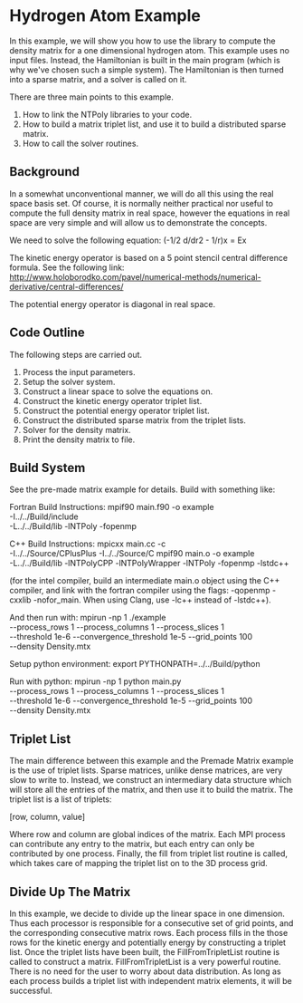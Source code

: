 # Hydrogen Atom Example

In this example, we will show you how to use the library to compute the
density matrix for a one dimensional hydrogen atom. This example uses no input
files. Instead, the Hamiltonian is built in the main program (which is why we've
chosen such a simple system). The Hamiltonian is then turned into a sparse
matrix, and a solver is called on it.

There are three main points to this example.
1. How to link the NTPoly libraries to your code.
2. How to build a matrix triplet list, and use it to build a distributed sparse
   matrix.
3. How to call the solver routines.

## Background

In a somewhat unconventional manner, we will do all this using the real space
basis set. Of course, it is normally neither practical nor useful to compute
the full density matrix in real space, however the equations in real space are
very simple and will allow us to demonstrate the concepts.

We need to solve the following equation:
(-1/2 d/dr2 - 1/r)x = Ex

The kinetic energy operator is based on a 5 point stencil central difference
formula. See the following link:
http://www.holoborodko.com/pavel/numerical-methods/numerical-derivative/central-differences/

The potential energy operator is diagonal in real space.

## Code Outline

The following steps are carried out.
1. Process the input parameters.
2. Setup the solver system.
3. Construct a linear space to solve the equations on.
4. Construct the kinetic energy operator triplet list.
5. Construct the potential energy operator triplet list.
6. Construct the distributed sparse matrix from the triplet lists.
7. Solver for the density matrix.
8. Print the density matrix to file.

## Build System

See the pre-made matrix example for details. Build with something like:

Fortran Build Instructions:
mpif90 main.f90 -o example \
  -I../../Build/include \
  -L../../Build/lib -lNTPoly -fopenmp

C++ Build Instructions:
mpicxx main.cc -c \
  -I../../Source/CPlusPlus -I../../Source/C
mpif90 main.o -o example \
  -L../../Build/lib -lNTPolyCPP -lNTPolyWrapper -lNTPoly -fopenmp -lstdc++

(for the intel compiler, build an intermediate main.o object using the
C++ compiler, and link with the fortran compiler using the flags:
-qopenmp -cxxlib -nofor_main. When using Clang, use -lc++ instead of -lstdc++).

And then run with:
mpirun -np 1 ./example \
--process_rows 1 --process_columns 1 --process_slices 1 \
--threshold 1e-6 --convergence_threshold 1e-5 --grid_points 100 \
--density Density.mtx

Setup python environment:
export PYTHONPATH=../../Build/python

Run with python:
mpirun -np 1 python main.py \
--process_rows 1 --process_columns 1 --process_slices 1 \
--threshold 1e-6 --convergence_threshold 1e-5 --grid_points 100 \
--density Density.mtx

## Triplet List

The main difference between this example and the Premade Matrix example is the
use of triplet lists. Sparse matrices, unlike dense matrices, are very slow
to write to. Instead, we construct an intermediary data structure which will
store all the entries of the matrix, and then use it to build the matrix. The
triplet list is a list of triplets:

[row, column, value]

Where row and column are global indices of the matrix. Each MPI process can
contribute any entry to the matrix, but each entry can only be contributed by
one process. Finally, the fill from triplet list routine is called, which
takes care of mapping the triplet list on to the 3D process grid.

## Divide Up The Matrix

In this example, we decide to divide up the linear space in one dimension. Thus
each processor is responsible for a consecutive set of grid points, and
the corresponding consecutive matrix rows. Each process fills in the those
rows for the kinetic energy and potentially energy by constructing a triplet
list. Once the triplet lists have been built, the FillFromTripletList routine
is called to construct a matrix. FillFromTripletList is a very powerful routine.
There is no need for the user to worry about data distribution. As long as
each process builds a triplet list with independent matrix elements, it will
be successful.
